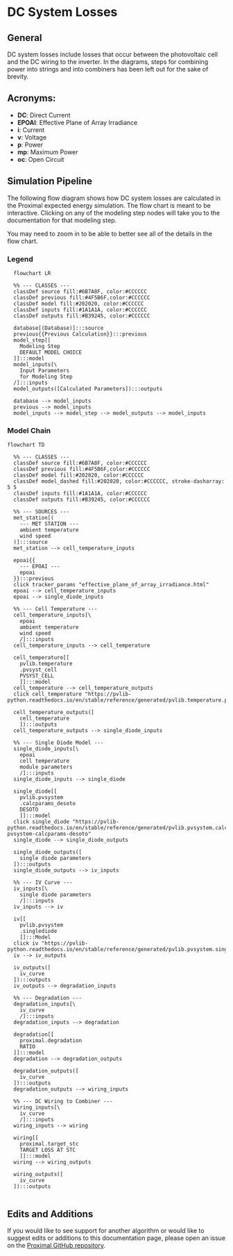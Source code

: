 # DC System Losses

## General
DC system losses include losses that occur between the photovoltaic cell and the DC wiring to the inverter.  In the diagrams, steps for combining power into strings and into combiners has been left out for the sake of brevity.


## Acronyms:
- **DC**: Direct Current
- **EPOAI**: Effective Plane of Array Irradiance
- **i**: Current
- **v**: Voltage
- **p**: Power
- **mp**: Maximum Power
- **oc**: Open Circuit

## Simulation Pipeline
The following flow diagram shows how DC system losses are calculated in the Proximal expected energy simulation.  The flow chart is meant to be interactive.  Clicking on any of the modeling step nodes will take you to the documentation for that modeling step.

You may need to zoom in to be able to better see all of the details in the flow chart.

### Legend
```mermaid
  flowchart LR

  %% --- CLASSES ---
  classDef source fill:#6B7A8F, color:#CCCCCC
  classDef previous fill:#4F5B6F,color:#CCCCCC
  classDef model fill:#202020, color:#CCCCCC
  classDef inputs fill:#1A1A1A, color:#CCCCCC
  classDef outputs fill:#B39245, color:#CCCCCC

  database[(Database)]:::source
  previous{{Previous Calculation}}:::previous
  model_step[[
    Modeling Step
    DEFAULT MODEL CHOICE
  ]]:::model
  model_inputs[\
    Input Parameters
    for Modeling Step
  /]:::inputs
  model_outputs([Calculated Parameters]):::outputs

  database --> model_inputs
  previous --> model_inputs
  model_inputs --> model_step --> model_outputs --> model_inputs

```

### Model Chain
```mermaid
flowchart TD

  %% --- CLASSES ---
  classDef source fill:#6B7A8F, color:#CCCCCC
  classDef previous fill:#4F5B6F,color:#CCCCCC
  classDef model fill:#202020, color:#CCCCCC
  classDef model_dashed fill:#202020, color:#CCCCCC, stroke-dasharray: 5 5
  classDef inputs fill:#1A1A1A, color:#CCCCCC
  classDef outputs fill:#B39245, color:#CCCCCC

  %% --- SOURCES ---
  met_station[(
    --- MET STATION ---
    ambient temperature
    wind speed
  )]:::source
  met_station --> cell_temperature_inputs

  epoai{{
    --- EPOAI ---
    epoai
  }}:::previous
  click tracker_params "effective_plane_of_array_irradiance.html"
  epoai --> cell_temperature_inputs
  epoai --> single_diode_inputs

  %% --- Cell Temperature ---
  cell_temperature_inputs[\
    epoai
    ambient temperature
    wind speed
    /]:::inputs
  cell_temperature_inputs --> cell_temperature

  cell_temperature[[
    pvlib.temperature
    .pvsyst_cell
    PVSYST_CELL
    ]]:::model
  cell_temperature --> cell_temperature_outputs
  click cell_temperature "https://pvlib-python.readthedocs.io/en/stable/reference/generated/pvlib.temperature.pvsyst_cell.html#pvlib.temperature.pvsyst_cell"

  cell_temperature_outputs([
    cell_temperature
    ]):::outputs
  cell_temperature_outputs --> single_diode_inputs

  %% --- Single Diode Model ---
  single_diode_inputs[\
    epoai
    cell temperature
    module parameters
    /]:::inputs
  single_diode_inputs --> single_diode

  single_diode[[
    pvlib.pvsystem
    .calcparams_desoto
    DESOTO
    ]]:::model
  click single_diode "https://pvlib-python.readthedocs.io/en/stable/reference/generated/pvlib.pvsystem.calcparams_desoto.html#pvlib-pvsystem-calcparams-desoto"
  single_diode --> single_diode_outputs

  single_diode_outputs([
    single diode parameters
  ]):::outputs
  single_diode_outputs --> iv_inputs

  %% --- IV Curve ---
  iv_inputs[\
    single diode parameters
    /]:::inputs
  iv_inputs --> iv

  iv[[
    pvlib.pvsystem
    .singlediode
    ]]:::Model
  click iv "https://pvlib-python.readthedocs.io/en/stable/reference/generated/pvlib.pvsystem.singlediode.html#pvlib.pvsystem.singlediode"
  iv --> iv_outputs

  iv_outputs([
    iv_curve
  ]):::outputs
  iv_outputs --> degradation_inputs

  %% --- Degradation ---
  degradation_inputs[\
    iv_curve
    /]:::inputs
  degradation_inputs --> degradation

  degradation[[
    proximal.degradation
    RATIO
  ]]:::model
  degradation --> degradation_outputs

  degradation_outputs([
    iv_curve
  ]):::outputs
  degradation_outputs --> wiring_inputs

  %% --- DC Wiring to Combiner ---
  wiring_inputs[\
    iv_curve
    /]:::inputs
  wiring_inputs --> wiring

  wiring[[
    proximal.target_stc
    TARGET LOSS AT STC
    ]]:::model
  wiring --> wiring_outputs

  wiring_outputs([
    iv_curve
  ]):::outputs


  ```


## Edits and Additions

If you would like to see support for another algorithm or would like to suggest edits or additions to this documentation page, please open an issue on the [Proximal GitHub repository](https://github.com/ProximalEnergy/docs-mdbook).
